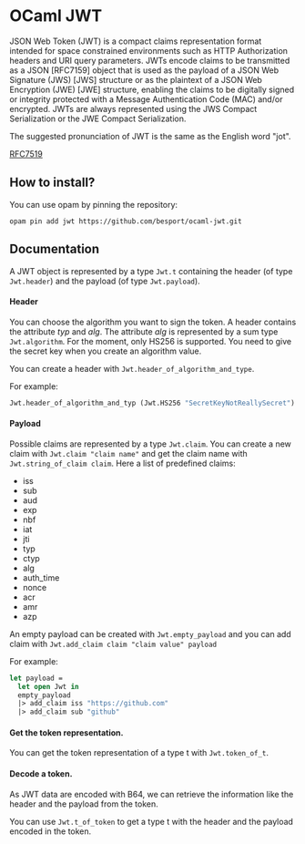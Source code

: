 OCaml JWT
=========

JSON Web Token (JWT) is a compact claims representation format intended for space constrained environments such as HTTP
Authorization headers and URI query parameters. JWTs encode claims to be transmitted as a JSON [RFC7159] object that is used as the
payload of a JSON Web Signature (JWS) [JWS] structure or as the plaintext of a JSON Web Encryption (JWE) [JWE] structure, enabling
the claims to be digitally signed or integrity protected with a Message Authentication Code (MAC) and/or encrypted.  JWTs are always
represented using the JWS Compact Serialization or the JWE Compact Serialization.

The suggested pronunciation of JWT is the same as the English word "jot".

[RFC7519](https://tools.ietf.org/html/rfc7519)

## How to install?

You can use opam by pinning the repository:
```
opam pin add jwt https://github.com/besport/ocaml-jwt.git
```

## Documentation

A JWT object is represented by a type `Jwt.t` containing the header (of type
`Jwt.header`) and the payload (of type `Jwt.payload`).

#### Header

You can choose the algorithm you want to sign the token. A header contains the
attribute *typ* and *alg*. The attribute *alg* is represented by a sum type
`Jwt.algorithm`.
For the moment, only HS256 is supported. You need to give the secret key when
you create an algorithm value.

You can create a header with `Jwt.header_of_algorithm_and_type`.

For example:
```OCaml
Jwt.header_of_algorithm_and_typ (Jwt.HS256 "SecretKeyNotReallySecret") "JWT"
```

#### Payload

Possible claims are represented by a type `Jwt.claim`. You can create a new
claim with `Jwt.claim "claim name"` and get the claim name with
`Jwt.string_of_claim claim`. Here a list of predefined claims:

* iss
* sub
* aud
* exp
* nbf
* iat
* jti
* typ
* ctyp
* alg
* auth_time
* nonce
* acr
* amr
* azp

An empty payload can be created with `Jwt.empty_payload` and you can add claim
with `Jwt.add_claim claim "claim value" payload`

For example:
```OCaml
let payload =
  let open Jwt in
  empty_payload
  |> add_claim iss "https://github.com"
  |> add_claim sub "github"
```

#### Get the token representation.

You can get the token representation of a type t with `Jwt.token_of_t`.

#### Decode a token.

As JWT data are encoded with B64, we can retrieve the information like the
header and the payload from the token.

You can use `Jwt.t_of_token` to get a type t with the header and the payload
encoded in the token.
